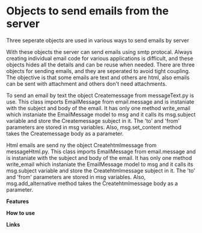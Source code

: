 # Objects to send emails from the server

Three seperate objects are used in various ways to send emails by server

With these objects the server can send emails using smtp protocal. Always creating individual email code for various applications is difficult, and these objects hides all the details and can be reuse when needed. There are three objects for sending emails, and they are seperated to avoid tight coupling. The objective is that some emails are text and others are html, also emails can be sent with attachment and others don't need attachments.  

To send an email by text the object Createmessage from messageText.py is use. This class imports EmailMessage from email.message and is instaniate with the subject and body of the email. It has only one method write_email which instaniate the EmailMessage model to msg and it calls its msg.subject variable and store the Createmessage subject in it. The 'to' and 'from' parameters are stored in msg variables. Also, msg.set_content method takes the Createmessage body as a parameter.

Html emails are send ny the object Createhtmlmessage from messageHtml.py. This class imports EmailMessage from email.message and is instaniate with the subject and body of the email. It has only one method write_email which instaniate the EmailMessage model to msg and it calls its msg.subject variable and store the Createhtmlmessage subject in it. The 'to' and 'from' parameters are stored in msg variables. Also, msg.add_alternative method takes the Createhtmlmessage body as a parameter.



**Features**

**How to use**

**Links**
